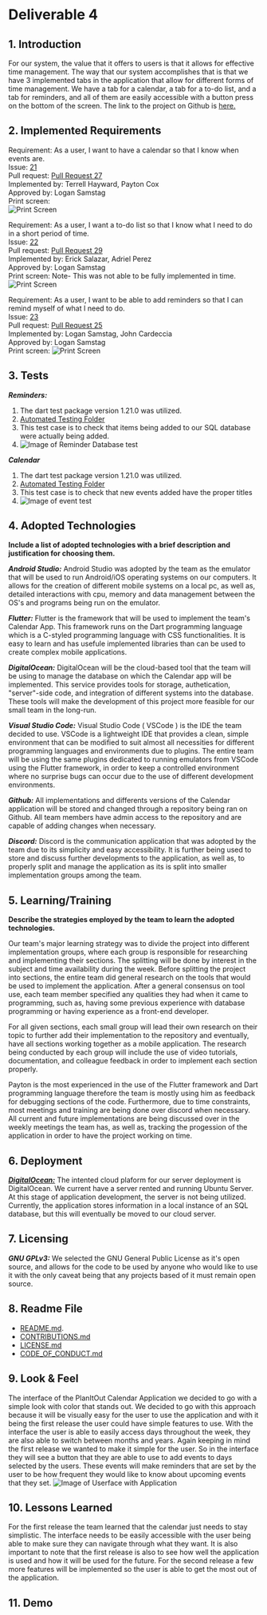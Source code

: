 # Deliverable 4

## 1. Introduction
For our system, the value that it offers to users is that it allows for effective time management. The way that our system accomplishes that is that we have 3 implemented tabs in the application that allow for different forms of time management. We have a tab for a calendar, a tab for a to-do list, and a tab for reminders, and all of them are easily accessible with a button press on the bottom of the screen. The link to the project on Github is [here.](https://github.com/Carhn/PlanItOut/tree/main)

## 2. Implemented Requirements
Requirement: As a user, I want to have a calendar so that I know when events are. <br/>
Issue: [21](https://github.com/Carhn/PlanItOut/issues/21) <br/>
Pull request: [Pull Request 27](https://github.com/Carhn/PlanItOut/pull/27) <br/>
Implemented by: Terrell Hayward, Payton Cox<br/>
Approved by: Logan Samstag<br/>
Print screen: <br/> ![Print Screen](https://github.com/Carhn/PlanItOut/blob/Dev/Deliverables/Deliverable_Images/Calendar%20Print%20Screen.png) 


Requirement: As a user, I want a to-do list so that I know what I need to do in a short period of time. <br/>
Issue: [22](https://github.com/Carhn/PlanItOut/issues/22)<br/>
Pull request: [Pull Request 29](https://github.com/Carhn/PlanItOut/pull/29/) <br/>
Implemented by: Erick Salazar, Adriel Perez<br/>
Approved by: Logan Samstag <br/>
Print screen: Note- This was not able to be fully implemented in time.  <br/> ![Print Screen](https://github.com/Carhn/PlanItOut/blob/Dev/Deliverables/Deliverable_Images/To-Do%20Print%20Screen.png) 

Requirement: As a user, I want to be able to add reminders so that I can remind myself of what I need to do. <br/>
Issue: [23](https://github.com/Carhn/PlanItOut/issues/23)<br/>
Pull request: [Pull Request 25](https://github.com/Carhn/PlanItOut/pull/25/)<br/>
Implemented by: Logan Samstag, John Cardeccia<br/>
Approved by: Logan Samstag <br/>
Print screen: ![Print Screen](https://github.com/Carhn/PlanItOut/blob/Dev/Deliverables/Deliverable_Images/Reminders%20Print%20Screen.png) <br/>

## 3. Tests

***Reminders:***
1. The dart test package version 1.21.0 was utilized.
2. [Automated Testing Folder](https://github.com/Carhn/PlanItOut/tree/Dev/planner_cs386/test)
3. This test case is to check that items being added to our SQL database were actually being added.
4. ![Image of Reminder Database test](https://raw.githubusercontent.com/Carhn/PlanItOut/Dev/Deliverables/Deliverable_Images/remindersD4Test.png "Reminder Database test")

***Calendar***
1. The dart test package version 1.21.0 was utilized.
2. [Automated Testing Folder](https://github.com/Carhn/PlanItOut/tree/Dev/planner_cs386/test)
3. This test case is to check that new events added have the proper titles
4. ![Image of event test](https://github.com/Carhn/PlanItOut/blob/Dev/Deliverables/Deliverable_Images/CalendarTest.png)

## 4. Adopted Technologies
**Include a list of adopted technologies with a brief description and justification for choosing them.**

***Android Studio:***
Android Studio was adopted by the team as the emulator that will be used to run Android/iOS operating systems on our computers. It allows for
the creation of different mobile systems on a local pc, as well as, detailed interactions with cpu, memory and data management between the OS's
and programs being run on the emulator.

***Flutter:***
Flutter is the framework that will be used to implement the team's Calendar App. This framework runs on the Dart programming language which is 
a C-styled programming language with CSS functionalities. It is easy to learn and has usefule implemented libraries than can be used to create
complex mobile applications.

***DigitalOcean:***
DigitalOcean will be the cloud-based tool that the team will be using to manage the database on which the Calendar app will be implemented. 
This service provides tools for storage, authetication, "server"-side code, and integration of different systems into the database. These tools
will make the development of this project more feasible for our small team in the long-run.

***Visual Studio Code:***
Visual Studio Code ( VSCode ) is the IDE the team decided to use. VSCode is a lightweight IDE that provides a clean, simple environment that can 
be modified to suit almost all necessities for different programming languages and environments due to plugins. The entire team will be using the 
same plugins dedicated to running emulators from VSCode using the Flutter framework, in order to keep a controlled environment where no surprise
bugs can occur due to the use of different development environments.

***Github:***
All implementations and differents versions of the Calendar application will be stored and changed through a repository being ran on Github. All 
team members have admin access to the repository and are capable of adding changes when necessary.

***Discord:***
Discord is the communication application that was adopted by the team due to its simplicity and easy accessibility. It is further being used to 
store and discuss further developments to the application, as well as, to properly split and manage the application as its is split into smaller 
implementation groups among the team.

## 5. Learning/Training
**Describe the strategies employed by the team to learn the adopted technologies.**

Our team's major learning strategy was to divide the project into different implementation groups, where each group is responsible for researching
and implementing their sections. The splitting will be done by interest in the subject and time availability during the week. Before splitting the
project into sections, the entire team did general research on the tools that would be used to implement the application. After a general consensus
on tool use, each team member specified any qualities they had when it came to programming, such as, having some previous experience with database
programming or having experience as a front-end developer.

For all given sections, each small group will lead their own research on their topic to further add their implementation to the repository and 
eventually, have all sections working together as a mobile application. The research being conducted by each group will include the use of video
tutorials, documentation, and colleague feedback in order to implement each section properly.

Payton is the most experienced in the use of the Flutter framework and Dart programming language therefore the team is mostly using him as feedback for 
debugging sections of the code. Furthermore, due to time constraints, most meetings and training are being done over discord when necessary. All current 
and future implementations are being discussed over in the weekly meetings the team has, as well as, tracking the progession of the application in order
to have the project working on time.

## 6. Deployment

[***DigitalOcean:***](https://www.digitalocean.com)
 The intented cloud plaform for our server deployment is DigitalOcean.  We current have a server rented and running Ubuntu Server.  At this stage of
application development, the server is not being utilized.  Currently, the application stores information in a local instance of an SQL database, but this
will eventually be moved to our cloud server.

## 7. Licensing

***GNU GPLv3:***
 We selected the GNU General Public License as it's open source, and allows for the code to be used by anyone who would like to use it with the only caveat
being that any projects based of it must remain open source.

## 8. Readme File
* [README.md](https://github.com/Carhn/PlanItOut/blob/Dev/README.md).
* [CONTRIBUTIONS.md](https://github.com/Carhn/PlanItOut/blob/Dev/CONTRIBUTIONS.md)
* [LICENSE.md](https://github.com/Carhn/PlanItOut/blob/Dev/LICENSE.md)
* [CODE_OF_CONDUCT.md](https://github.com/Carhn/PlanItOut/blob/Dev/CODE_OF_CONDUCT.md)

## 9. Look & Feel
 The interface of the PlanItOut Calendar Application we decided to go with a simple look with color that stands out. We decided to go with this approach because it will be visually easy for the user to use the application and with it being the first release the user could have simple features to use. With the interface the user is able to easily access days throughout the week, they are also able to switch between months and years. Again keeping in mind the first release we wanted to make it simple for the user. So in the interface they will see a button that they are able to use to add events to days selected by the users. These events will make reminders that are set by the user to be how frequent they would like to know about upcoming events that they set. 
![Image of Userface with Application](https://github.com/Carhn/PlanItOut/blob/Dev/Deliverables/Deliverable_Images/Q9D4.png)

## 10. Lessons Learned
 For the first release the team learned that the calendar just needs to stay simplistic. The interface needs to be easily accessible with the user being able to make sure they can navigate through what they want. It is also important to note that the first release is also to see how well the application is used and how it will be used for the future. For the second release a few more features will be implemented so the user is able to get the most out of the application. 


## 11. Demo
